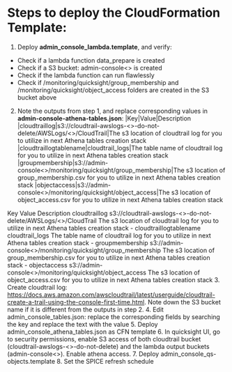 # Steps to deploy the CloudFormation Template:
1. Deploy **admin_console_lambda.template**, and verify:
- Check if a lambda function data_prepare is created
- Check if a S3 bucket: admin-console<<AWS-account-ID>> is created
- Check if the lambda function can run flawlessly
- Check if /monitoring/quicksight/group_membership and /monitoring/quicksight/object_access folders are created in the S3 bucket above

2. Note the outputs from step 1, and replace corresponding values in **admin-console-athena-tables.json**:
|Key|Value|Description
|cloudtraillog|s3://cloudtrail-awslogs-<<aws-account-id>>-do-not-delete/AWSLogs/<<aws-account-id>>/CloudTrail|The s3 location of cloudtrail log for you to utilize in next Athena tables creation stack
|cloudtraillogtablename|cloudtrail_logs|The table name of cloudtrail log for you to utilize in next Athena tables creation stack
|groupmembership|s3://admin-console<<aws-account-id>>/monitoring/quicksight/group_membership|The s3 location of group_membership.csv for you to utilize in next Athena tables creation stack
|objectaccess|s3://admin-console<<aws-account-id>>/monitoring/quicksight/object_access|The s3 location of object_access.csv for you to utilize in next Athena tables creation stack

Key             Value                                                                               Description
cloudtraillog	s3://cloudtrail-awslogs-<<aws-account-id>>-do-not-delete/AWSLogs/<<aws-account-id>>/CloudTrail	The s3 location of cloudtrail log for you to utilize in next Athena tables creation stack	-
cloudtraillogtablename	cloudtrail_logs	The table name of cloudtrail log for you to utilize in next Athena tables creation stack	-
groupmembership	s3://admin-console<<aws-account-id>>/monitoring/quicksight/group_membership	The s3 location of group_membership.csv for you to utilize in next Athena tables creation stack	-
objectaccess	s3://admin-console<<aws-account-id>>/monitoring/quicksight/object_access	The s3 location of object_access.csv for you to utilize in next Athena tables creation stack
3. Create cloudtrail log: https://docs.aws.amazon.com/awscloudtrail/latest/userguide/cloudtrail-create-a-trail-using-the-console-first-time.html. Note down the S3 bucket name if it is different from the outputs in step 2. 
4. Edit admin_console_tables.json: replace the corresponding fields by searching the key and replace the text with the value
5. Deploy admin_console_athena_tables.json as CFN template
6. In quicksight UI, go to security permissions, enable S3 access of both cloudtrail bucket (cloudtrail-awslogs-<<aws-account-id>>-do-not-delete) and the lambda output buckets (admin-console<<aws-account-id>>). Enable athena access.
7. Deploy admin_console_qs-objects.template
8. Set the SPICE refresh schedule
